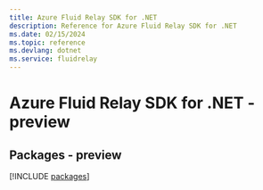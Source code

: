 ```yaml
---
title: Azure Fluid Relay SDK for .NET
description: Reference for Azure Fluid Relay SDK for .NET
ms.date: 02/15/2024
ms.topic: reference
ms.devlang: dotnet
ms.service: fluidrelay
---
```

# Azure Fluid Relay SDK for .NET - preview
## Packages - preview
[!INCLUDE [packages](fluid-relay-index.md)]